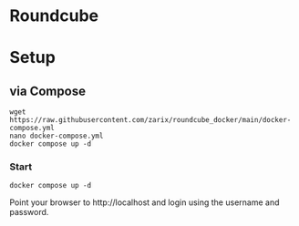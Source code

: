 # Roundcube

# Setup

## via Compose

```
wget https://raw.githubusercontent.com/zarix/roundcube_docker/main/docker-compose.yml
nano docker-compose.yml
docker compose up -d
```

### Start

```
docker compose up -d
```
Point your browser to http://localhost and login using the username and password.

